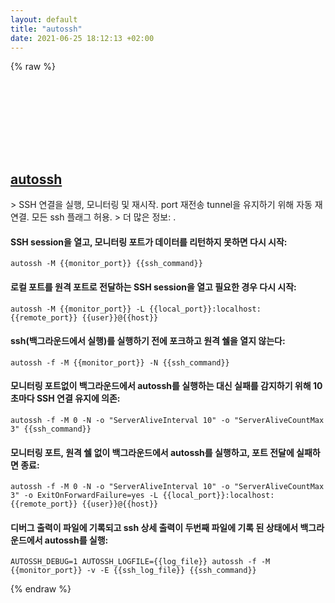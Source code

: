 ```yaml
---
layout: default
title: "autossh"
date: 2021-06-25 18:12:13 +02:00
---
```

{% raw %}
<h2 id="autossh">
  <a href="/ko/common/autossh.html">autossh</a> <a href="#autossh"><svg class="icon">
    <use href="/assets/images/unicode_sprite.svg#link" />
  </svg></a>
</h2>
> SSH 연결을 실행, 모니터링 및 재시작. port 재전송 tunnel을 유지하기 위해 자동 재연결. 모든 ssh 플래그 허용.
> 더 많은 정보: <https://harding.motd.ca/autossh>.

#### SSH session을 열고, 모니터링 포트가 데이터를 리턴하지 못하면 다시 시작:
```shell
autossh -M {{monitor_port}} {{ssh_command}}
```
#### 로컬 포트를 원격 포트로 전달하는 SSH session을 열고 필요한 경우 다시 시작:
```shell
autossh -M {{monitor_port}} -L {{local_port}}:localhost:{{remote_port}} {{user}}@{{host}}
```
#### ssh(백그라운드에서 실행)를 실행하기 전에 포크하고 원격 쉘을 열지 않는다:
```shell
autossh -f -M {{monitor_port}} -N {{ssh_command}}
```
#### 모니터링 포트없이 백그라운드에서 autossh를 실행하는 대신 실패를 감지하기 위해 10초마다 SSH 연결 유지에 의존:
```shell
autossh -f -M 0 -N -o "ServerAliveInterval 10" -o "ServerAliveCountMax 3" {{ssh_command}}
```
#### 모니터링 포트, 원격 쉘 없이 백그라운드에서 autossh를 실행하고, 포트 전달에 실패하면 종료:
```shell
autossh -f -M 0 -N -o "ServerAliveInterval 10" -o "ServerAliveCountMax 3" -o ExitOnForwardFailure=yes -L {{local_port}}:localhost:{{remote_port}} {{user}}@{{host}}
```
#### 디버그 출력이 파일에 기록되고 ssh 상세 출력이 두번째 파일에 기록 된 상태에서 백그라운드에서 autossh를 실행:
```shell
AUTOSSH_DEBUG=1 AUTOSSH_LOGFILE={{log_file}} autossh -f -M {{monitor_port}} -v -E {{ssh_log_file}} {{ssh_command}}
```
{% endraw %}